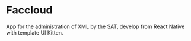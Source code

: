 # Faccloud
App for the administration of XML by the SAT, develop from React Native with template UI Kitten.
